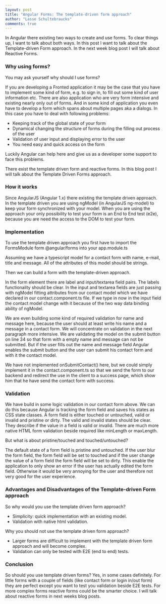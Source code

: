 ```yaml
---
layout: post
title: "Angular Forms: The template-driven form approach"
author: "Lasse Schultebraucks"
comments: true
---
```


In Angular there existing two ways to create and use forms. To clear things up, I want to talk about both ways. In this post I want to talk about the Template-driven Form approach. In the next week blog post I will talk about Reactive Forms.

### Why using forms?

You may ask yourself why should I use forms?

If you are developing a Fronted application it may be the case that you have to implement some kind of form, e.g. to sign in, to fill out some kind of user information etc. There are also application who are very form intensive and existing nearly only out of forms. And in some kind of application you even have to develop a form which spans about multiple pages aka a dialogs. In this case you have to deal with following problems:

- Keeping track of the global state of your form
- Dynamical changing the structure of forms during the filling out process of the user
- Validation of user input and displaying error to the user
- You need easy and quick access on the form

Luckily Angular can help here and give us as a developer some support to face this problems.

There exist the template driven form and reactive forms. In this blog post I will talk about the Template Driven Forms approach.

### How it works

Since AngularJS (Angular 1.x) there existing the template driven approach. In the template driven you are using ngModel (in AngularJS ng-model) to keep your form synchronized with your model. When you are using the approach your only possibility to test your form is an End to End test (e2e), because you are need the access to the DOM to test your form.

### Implementation

To use the template driven approach you first have to import the FormsModule form @angular/forms into your app.module.ts

<script src="https://gist.github.com/LSchultebraucks/003129ec78e3ddbaae358b35f47cceb7.js"></script>

Assuming we have a typescript model for a contact form with name, e-mail, title and message. All of the attributes of this model should be strings.

<script src="https://gist.github.com/LSchultebraucks/c323f08265edbd7df155afbf042e7cfa.js"></script>

Then we can build a form with the template-driven approach.

<script src="https://gist.github.com/LSchultebraucks/3f1dd0fd79f92762dab8a096c6b880c5.js"></script>

In the form element there are label and input/textarea field pairs. The labels functionality should be clear. In the input and textarea fields are just passing with ngModel fitting attributes from our contact model which we have declared in our contact.component.ts file. If we type in now in the input field the contact model change with it because of the two way data binding ability of ngModel.

We are even building some kind of required validation for name and message here, because the user should at least write his name and a message in a contact form. We will concentrate on validation in the next paragraph more intensive. We are validating the model on the submit button on line 34 so that form with a empty name and message can not be submitted. But if the user fills out the name and message field Angular enables the submit button and the user can submit his contact form and with it the contact model.

We have not implemented onSubmitContact() here, but we could simply implement it in the contact.component.ts so that we send the form to our backend and redirect the use in the client to a success page, which show him that he have send the contact form with success.

### Validation

We have build in some logic validation in our contact form above. We can do this because Angular is tracking the form field and saves his states as CSS state classes. A form field is either touched or untouched, valid or invalid and pristine or dirty. The valid and invalid states should be clear. They describe if the value in a field is valid or invalid. There are much more native HTML form validation beside required like minLength or maxLength.

But what is about pristine/touched and touched/untouched?

The default state of a form field is pristine and untouched. If the user blur the form field, the form field will be set to touched and if the user change the value of a form field the form field will be set to dirty. This enable the application to only show an error if the user has actually edited the form field. Otherwise it would be very annoying for the user and therefore not very good for the user experience.

### Advantages and Disadvantages of the Template-driven Form approach

So why would you use the template driven form approach?

- Simplicity: quick implementation with an existing model.
- Validation with native html validation.

Why you should not use the template driven form approach?

- Larger forms are difficult to implement with the template driven form approach and will become complex.
- Validation can only be tested with E2E (end to end) tests.

### Conclusion

So should you use template driven forms? Yes, in some cases definitely. For little forms with a couple of fields (like contact form or login in/out form) they are perfect except you want to test you validation beside E2E tests. For more complex forms reactive forms could be the smarter choice. I will talk about reactive forms in next weeks blog posts.